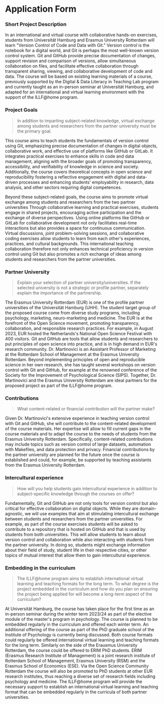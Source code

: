 # Application Form

### Short Project Description

In an international and virtual course with collaborative hands-on exercises, students from Universität Hamburg and Erasmus University Rotterdam will learn "Version Control of Code and Data with Git."
Version control is the notebook for a digital world, and Git is perhaps the most well-known version control system.
Git and GitHub provide precise documentation of changes, support revision and comparison of versions, allow simultaneous collaboration on files, and facilitate effective collaboration through transparent sharing, viewing, and collaborative development of code and data.
The course will be based on existing learning materials of a course, previously supported by the Digital & Data Literacy in Teaching Lab program and currently taught as an in-person seminar at Universität Hamburg, and adapted for  an international and virtual learning environment with the support of the ILLF@home program.

### Project Goals

> In addition to imparting subject-related knowledge, virtual exchange among students and researchers from the partner university must be the primary goal.

This course aims to teach students the fundamentals of version control using Git, emphasizing precise documentation of changes in digital objects, collaborative work, and effective use of platforms like GitHub or GitLab.
It integrates practical exercises to enhance skills in code and data management, aligning with the broader goals of promoting transparency, accessibility, and verifiability of knowledge in science and society.
Additionally, the course covers theoretical concepts in open science and reproducibility fostering a reflective engagement with digital and data-driven processes and enhancing students' employability in research, data analysis, and other sectors requiring digital competences.

Beyond these subject-related goals, the course aims to promote virtual exchange among students and researchers from the two partner universities
Through collaborative learning and practical exercises, students engage in shared projects, encouraging active participation and the exchange of diverse perspectives.
Using online platforms like GitHub or GitLab for collaborative development not only facilitates real-time interactions but also provides a space for continuous communication.
Virtual discussions, joint problem-solving sessions, and collaborative coding exercises allow students to learn from each other's experiences, practices, and cultural backgrounds.
This international teaching collaboration therefore not only enhances technical proficiency in version control using Git but also promotes a rich exchange of ideas among students and researchers from the partner universities.

### Partner University

> Explain your selection of partner university/universities. If the selected university is not a strategic or profile partner, separately explain the importance of the partnership.

The Erasmus University Rotterdam (EUR) is one of the profile partner universities of the Universität Hamburg (UHH).
The student target group of the proposed course come from diverse study programs, including psychology, marketing, neuro-marketing and medicine.
The EUR is at the forefront of the Open Science movement, promoting transparency, collaboration, and responsible research practices.
For example, in August 2023, EUR hosted the Netherlands's National Open Science Festival with 400 visitors.
Git and GitHub are tools that allow students and researchers to put principles of open science into practice, and is in high demand in EUR's research community.
Dr. Martinovici is an Assistant Professor of Marketing at the Rotterdam School of Management at the Erasmus University Rotterdam.
Beyond implementing principles of open and reproducible science in her own research, she has taught several workshops on version control with Git and GitHub, for example at the renowned conference of the Society for the Improvement of Psychological Science (SIPS).
Together, Dr. Martinovici and the Erasmus University Rotterdam are ideal partners for the proposed project as part of the ILLF@home program.

### Contributions

> What content-related or financial contribution will the partner make?

Given Dr. Martinovici's extensive experience in teaching version control with Git and GitHub, she will contribute to the content-related development of the course materials.
Her expertise will allow to fill current gaps in the course materials and to adapt the course to the needs of students from the Erasmus University Rotterdam.
Specifically, content-related contributions may include topics such as version control of large datasets, automation with Makefiles, and data protection and privacy.
Financial contributions by the partner university are planned for the future once the course is established and could, for example, be supported by teaching assistants from the Erasmus University Rotterdam.

### Intercultural experience

> How will you help students gain intercultural experience in addition to subject-specific knowledge through the courses on offer?

Fundamentally, Git and GitHub are not only tools for version control but also critical for effective collaboration on digital objects.
While they are domain-agnostic, we will use examples that aim at stimulating intercultural exchange between students and researchers from the partner universities.
For example, as part of the course exercises students will be asked to contribute to a repository that is hosted on GitHub and that is used by students from both universities.
This will allow students to learn about version control and collaboration while also interacting with students from the partner university.
In doing so, students might exchange information about their field of study, student life in their respective cities, or other topics of mutual interest that allow them to gain intercultural experience.

### Embedding in the curriculum

> The ILLF@home program aims to establish international virtual learning and teaching formats for the long term. To what degree is the project embedded in the curriculum and how do you plan on ensuring the project being applied for will become a long-term aspect of the curriculum?

At Universität Hamburg, the course has taken place for the first time as an in-person seminar during the winter term 2023/24 as part of the elective module of the master's program in psychology.
The course is planned to be embedded regularly in the curriculum and offered each winter term.
An additional offering of the course as part of the PhD graduate school of the Institute of Psychology is currently being discussed.
Both course formats could regularly be offered international virtual learning and teaching formats for the long term.
Similarly on the side of the Erausmus University Rotterdam, the course could be offered to ERIM PhD students. 
ERIM (Erasmus Research Institute of Management) is a joint research institute of Rotterdam School of Management, Erasmus University (RSM) and the Erasmus School of Economics (ESE).
Via the Open Science Community Rotterdam the course will also be promoted to PhD students at other EUR research institutes, thus reaching a diverse set of research fields including psychology and medicine.
The ILLF@home program will provide the necessary support to establish an international virtual learning and teaching format that can be embedded regularly in the curricula of both partner universities.
